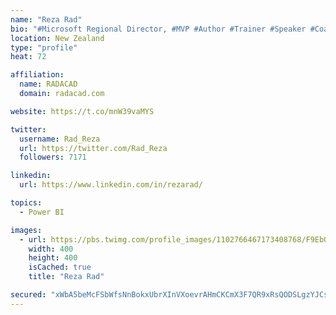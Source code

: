 ```yaml
---
name: "Reza Rad"
bio: "#Microsoft Regional Director, #MVP #Author #Trainer #Speaker #Coach #Consultant #PowerBI "
location: New Zealand
type: "profile"
heat: 72

affiliation:
  name: RADACAD
  domain: radacad.com

website: https://t.co/mnW39vaMYS

twitter:
  username: Rad_Reza
  url: https://twitter.com/Rad_Reza
  followers: 7171

linkedin:
  url: https://www.linkedin.com/in/rezarad/

topics:
  - Power BI

images:
  - url: https://pbs.twimg.com/profile_images/1102766467173408768/F9EbQENa_400x400.png
    width: 400
    height: 400
    isCached: true
    title: "Reza Rad"

secured: "xWbA5beMcFSbWfsNnBokxUbrXInVXoevrAHmCKCmX3F7QR9xRsQODSLgzYJCswBZDkvoGLRS4kQkkBlmhMRzM2+4DjCXz3r+26s9/NJHvwCGHmhm2yrP4dsDmZ7Jq/FfBbf3Jm7OGrMOSr/d/fSZL6Mb87fnOA7hEKmpvd3wzXWmB/qioKDrpnks+suiXPFC5I/BV256TSh+b/OU6buGp9mTp5KalK12pJfHmxuxMKWrPRPK8Qm7QfPrnEhbN4u5aOTNw/6QWK7XTirE3wgtlwczLzJ7PwUvk4UXjX1hgd6Ti77VUDzrT0/fMhSHLR3zRgO2mo3Bb54RQ29GE/bvGu/0PBBZ8FpyDAue2vRRmgq5/Nu0tV78VgcrnMxjIlmrhL558dSZRChFVoymJknS36DzvYyDy1TpjqlaaPsyLBY=;bNqn8SjOPi2EPtBGHQ5B/Q=="
---
```



